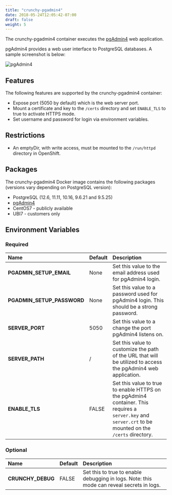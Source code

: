 ```yaml
---
title: "crunchy-pgadmin4"
date: 2018-05-24T12:05:42-07:00
draft: false
weight: 5
---
```


The crunchy-pgadmin4 container executes the [pgAdmin4](https://www.pgadmin.org/) web application.

pgAdmin4 provides a web user interface to PostgreSQL databases.  A
sample screenshot is below:

![pgAdmin4](/pgadmin4-screenshot.png)

## Features

The following features are supported by the crunchy-pgadmin4 container:

 * Expose port (5050 by default) which is the web server port.
 * Mount a certificate and key to the `/certs` directory and set `ENABLE_TLS` to true to activate HTTPS mode.
 * Set username and password for login via environment variables.

## Restrictions

 * An emptyDir, with write access, must be mounted to the `/run/httpd` directory in OpenShift.

## Packages

The crunchy-pgadmin4 Docker image contains the following packages (versions vary depending on PostgreSQL version):

* PostgreSQL (12.6, 11.11, 10.16, 9.6.21 and 9.5.25)
* [pgAdmin4](https://www.pgadmin.org/)
* CentOS7 - publicly available
* UBI7 - customers only

## Environment Variables

### Required
**Name**|**Default**|**Description**
:-----|:-----|:-----
**PGADMIN_SETUP_EMAIL**|None|Set this value to the email address used for pgAdmin4 login.
**PGADMIN_SETUP_PASSWORD**|None|Set this value to a password used for pgAdmin4 login. This should be a strong password.
**SERVER_PORT**|5050|Set this value to a change the port pgAdmin4 listens on.
**SERVER_PATH**|/|Set this value to customize the path of the URL that will be utilized to access the pgAdmin4 web application.
**ENABLE_TLS**|FALSE|Set this value to true to enable HTTPS on the pgAdmin4 container. This requires a `server.key` and `server.crt` to be mounted on the `/certs` directory.

### Optional
**Name**|**Default**|**Description**
:-----|:-----|:-----
**CRUNCHY_DEBUG**|FALSE|Set this to true to enable debugging in logs. Note: this mode can reveal secrets in logs.
